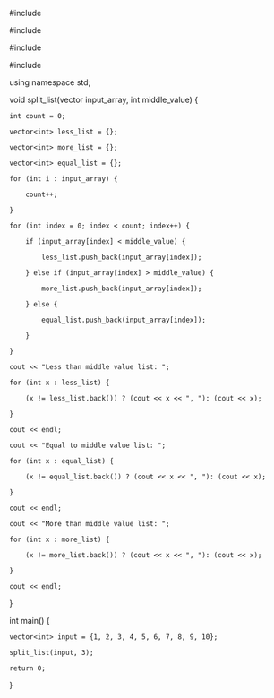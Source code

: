 #include <iostream>

#include <string>

#include <sstream>

#include <vector>

using namespace std;

void split_list(vector<int> input_array, int middle_value) {

    int count = 0;
    
    vector<int> less_list = {};
    
    vector<int> more_list = {}; 
    
    vector<int> equal_list = {}; 
    
    for (int i : input_array) {
    
        count++;
        
    }
    
    for (int index = 0; index < count; index++) {
    
        if (input_array[index] < middle_value) {
        
            less_list.push_back(input_array[index]);
            
        } else if (input_array[index] > middle_value) {
        
            more_list.push_back(input_array[index]);
            
        } else {
        
            equal_list.push_back(input_array[index]);
            
        }
        
    }
    
    cout << "Less than middle value list: ";
    
    for (int x : less_list) {
    
        (x != less_list.back()) ? (cout << x << ", "): (cout << x);
        
    }
    
    cout << endl;
    
    cout << "Equal to middle value list: ";
    
    for (int x : equal_list) {
    
        (x != equal_list.back()) ? (cout << x << ", "): (cout << x);
        
    }
    
    cout << endl;
    
    cout << "More than middle value list: ";
    
    for (int x : more_list) {
    
        (x != more_list.back()) ? (cout << x << ", "): (cout << x);
        
    }
    
    cout << endl;
    
}

int main() {

    vector<int> input = {1, 2, 3, 4, 5, 6, 7, 8, 9, 10};
    
    split_list(input, 3);
    
    return 0;
    
}
